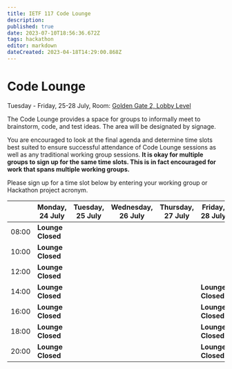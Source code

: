 ```yaml
---
title: IETF 117 Code Lounge
description: 
published: true
date: 2023-07-10T18:56:36.672Z
tags: hackathon
editor: markdown
dateCreated: 2023-04-18T14:29:00.868Z
---
```


# Code Lounge
Tuesday - Friday, 25-28 July, Room: [Golden Gate 2, Lobby Level](https://datatracker.ietf.org/meeting/117/floor-plan?room=golden-gate-2)

The Code Lounge provides a space for groups to informally meet to brainstorm, code, and test ideas. The area will be designated by signage. 

You are encouraged to look at the final agenda and determine time slots best suited to ensure successful attendance of Code Lounge sessions as well as any traditional working group sessions. **It is okay for multiple groups to sign up for the same time slots. This is in fact encouraged for work that spans multiple working groups.**

Please sign up for a time slot below by entering your working group or Hackathon project acronym.

|      |  Monday, 24 July | Tuesday, 25 July  | Wednesday, 26 July |  Thursday, 27 July | Friday, 28 July |  
|-------|------|------|------|------|------|
| 08:00 |  **Lounge Closed** |      |      |      |      |
| 10:00 |  **Lounge Closed** |      |      |      |      |
| 12:00 |  **Lounge Closed** |      |      |      |      |     
| 14:00 |  **Lounge Closed** |      |      |      | **Lounge Closed** |
| 16:00 |  **Lounge Closed** |      |      |      | **Lounge Closed** |                         
| 18:00 |  **Lounge Closed** |      |      |      | **Lounge Closed** |  
| 20:00 |  **Lounge Closed** |      |      |      | **Lounge Closed** |
